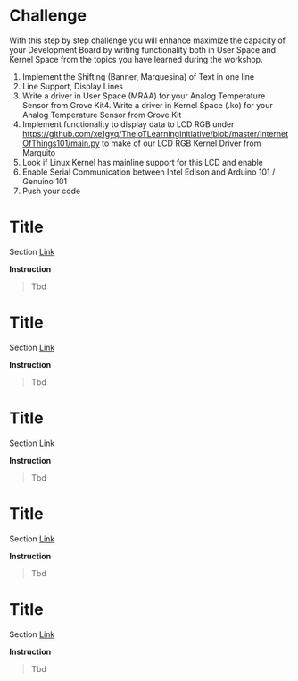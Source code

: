 # Challenge

With this step by step challenge you will enhance maximize the capacity of your Development Board by writing functionality both in User Space and Kernel Space from the topics you have learned during the workshop.

1. Implement the Shifting (Banner, Marquesina) of Text in one line 
2. Line Support, Display Lines
3. Write a driver in User Space (MRAA) for your Analog Temperature Sensor from Grove Kit4. Write a driver in Kernel Space (.ko) for your Analog Temperature Sensor from Grove Kit
4. Implement functionality to display data to LCD RGB under
  https://github.com/xe1gyq/TheIoTLearningInitiative/blob/master/InternetOfThings101/main.py
  to make of our LCD RGB Kernel Driver from Marquito 
5. Look if Linux Kernel has mainline support for this LCD and enable
6. Enable Serial Communication between Intel Edison and Arduino 101 / Genuino 101
6. Push your code

# Title

Section [Link](url)

__Instruction__ 

> Tbd


# Title

Section [Link](url)

__Instruction__ 

> Tbd

# Title

Section [Link](url)

__Instruction__ 

> Tbd

# Title

Section [Link](url)

__Instruction__ 

> Tbd

# Title

Section [Link](url)

__Instruction__ 

> Tbd